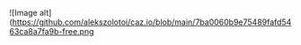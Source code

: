 ![Image alt](https://github.com/alekszolotoi/caz.io/blob/main/7ba0060b9e75489fafd5463ca8a7fa9b-free.png

